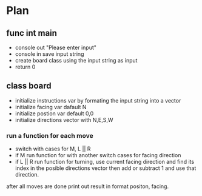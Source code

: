 # Plan

## func int main

- console out "Please enter input"
- console in save input string
- create board class using the input string as input
- return 0

## class board

- initialize instructions var by formating the input string into a vector
- initialize facing var dafault N
- initialize postion var default 0,0
- initialize directions vector with N,E,S,W

### run a function for each move

- switch with cases for M, L || R
- if M run function for with another switch cases for facing direction
- if L || R run function for turning, use current facing direction and find its index in the posible directions vector then add or subtract 1 and use that direction.

after all moves are done print out result in format positon, facing.
